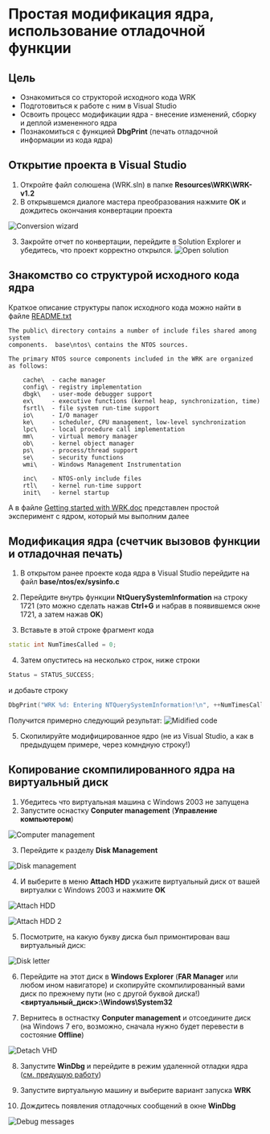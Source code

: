 # Простая модификация ядра, использование отладочной функции

## Цель
- Ознакомиться со структорой исходного кода WRK
- Подготовиться к работе с ним в Visual Studio
- Освоить процесс модификации ядра - внесение изменений, сборку и деплой измененного ядра
- Познакомиться с функцией **DbgPrint** (печать отладочной информации из кода ядра)

## Открытие проекта в Visual Studio

1. Откройте файл солюшена (WRK.sln) в папке **Resources\WRK\WRK-v1.2** 
2. В открывшемся диалоге мастера преобразования нажмите **OK** и дождитесь окончания конвертации проекта

![Conversion wizard](images/02/Image1.png)

3. Закройте отчет по конвертации, перейдите в Solution Explorer и убедитесь, что проект корректно открылся. 
![Open solution](images/02/Image2.png)

## Знакомство со структурой исходного кода ядра

Краткое описание структуры папок исходного кода можно найти в файле [README.txt](../../Resources/WRK/WRK-v1.2/README.txt)

```
The public\ directory contains a number of include files shared among system
components.  base\ntos\ contains the NTOS sources.

The primary NTOS source components included in the WRK are organized as follows:

    cache\  - cache manager
    config\ - registry implementation
    dbgk\   - user-mode debugger support
    ex\     - executive functions (kernel heap, synchronization, time)
    fsrtl\  - file system run-time support
    io\     - I/O manager
    ke\     - scheduler, CPU management, low-level synchronization
    lpc\    - local procedure call implementation
    mm\     - virtual memory manager
    ob\     - kernel object manager
    ps\     - process/thread support
    se\     - security functions
    wmi\    - Windows Management Instrumentation

    inc\    - NTOS-only include files
    rtl\    - kernel run-time support
    init\   - kernel startup
```

А в файле [Getting started with WRK.doc](../../Resources/WRK/WRK-v1.2/Getting%20started%20with%20WRK.doc) представлен простой эксперимент с ядром, который мы выполним далее

## Модификация ядра (счетчик вызовов функции и отладочная печать)

1. В открытом ранее проекте кода ядра в Visual Studio перейдите на файл **base/ntos/ex/sysinfo.c**
2. Перейдите внутрь функции **NtQuerySystemInformation** на строку 1721 (это можно сделать нажав **Ctrl+G** и набрав в появившемся окне 1721, а затем нажав **OK**)

3. Вставьте в этой строке фрагмент кода

```C++
static int NumTimesCalled = 0;
```

4. Затем опуститесь на несколько строк, ниже строки

```C++
Status = STATUS_SUCCESS;
```

и добаьте строку

```C++
DbgPrint("WRK %d: Entering NTQuerySystemInformation!\n", ++NumTimesCalled);
```

Получится примерно следующий результат:
![Midified code](images/02/Image3.png)

5. Скопилируйте модифицированное ядро (не из Visual Studio, а как в предыдущем примере, через комндную строку!)

## Копирование скомпилированного ядра на виртуальный диск

1. Убедитесь что виртуальная машина с Windows 2003 не запущена
2. Запустите оснастку **Conputer management** (**Управление компьютером**)

![Computer management](images/02/Image4.png)

3. Перейдите  к разделу **Disk Management**

![Disk management](images/02/Image5.png)

4. И выберите в меню **Attach HDD** укажите виртуальный диск от вашей виртуалки с Windows 2003 и нажмите **OK**

![Attach HDD](images/02/Image6.png)

![Attach HDD 2](images/02/Image7.png)

5. Посмотрите, на какую букву диска был примонтирован ваш виртуальный диск:

![Disk letter](images/02/Image8.png)

6. Перейдите на этот диск в **Windows Explorer** (**FAR Manager** или любом ином навигаторе) и скопируйте скомпилированный вами диск по прежнему пути (но с другой буквой диска!) **<виртуальный_диск>:\\Windows\\System32**

7. Вернитесь в остнастку **Conputer management** и отсоедините диск (на Windows 7 его, возможно, сначала нужно будет перевести в состояние **Offline**)

![Detach VHD](images/02/Image9.png)

8. Запустите **WinDbg** и перейдите в режим удаленной отладки ядра ([см. предущую работу](01_WRK_build_and_install.md))

9. Запустите виртуальную машину и выберите вариант запуска **WRK**
10. Дождитесь появления отладочных сообщений в окне **WinDbg**

![Debug messages](images/02/Image10.png)